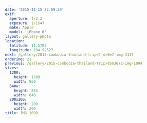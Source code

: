 ```yaml
---
date: '2015-11-15 22:59:39'
exif:
  aperture: f/2.2
  exposure: 1/1647
  make: Apple
  model: 'iPhone 6'
layout: gallery-photo
location:
  latitude: 11.5783
  longitude: 104.92527
next: /gallery/2015-cambodia-thailand-trip/ffde6e7-img-1117
ordering: 21
previous: /gallery/2015-cambodia-thailand-trip/8563672-img-1094
sizes:
  1280:
    height: 1280
    width: 960
  640w:
    height: 853
    width: 640
  200x200:
    height: 200
    width: 200
title: IMG_1098
---
```

